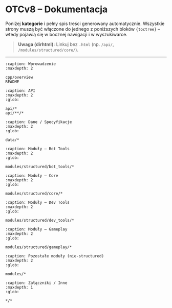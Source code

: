 # OTCv8 – Dokumentacja

Poniżej **kategorie** i pełny spis treści generowany automatycznie. Wszystkie strony muszą być włączone do jednego z poniższych bloków `{toctree}` – wtedy pojawią się w bocznej nawigacji i w wyszukiwarce.

> **Uwaga (dirhtml):** Linkuj bez `.html` (np. `/api/`, `/modules/structured/core/`).

---

```{toctree}
:caption: Wprowadzenie
:maxdepth: 2

cpp/overview
README
```

```{toctree}
:caption: API
:maxdepth: 2
:glob:

api/*
api/**/*
```

```{toctree}
:caption: Dane / Specyfikacje
:maxdepth: 2
:glob:

data/*
```

```{toctree}
:caption: Moduły – Bot Tools
:maxdepth: 2
:glob:

modules/structured/bot_tools/*
```

```{toctree}
:caption: Moduły – Core
:maxdepth: 2
:glob:

modules/structured/core/*
```

```{toctree}
:caption: Moduły – Dev Tools
:maxdepth: 2
:glob:

modules/structured/dev_tools/*
```

```{toctree}
:caption: Moduły – Gameplay
:maxdepth: 2
:glob:

modules/structured/gameplay/*
```

```{toctree}
:caption: Pozostałe moduły (nie-structured)
:maxdepth: 2
:glob:

modules/*
```

```{toctree}
:caption: Załączniki / Inne
:maxdepth: 1
:glob:

*/*
```
